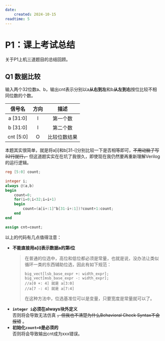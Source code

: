 ```yaml
---
date:
    created: 2024-10-15
readtime: 5
---
```

# P1：课上考试总结
关于P1上机三道题目的总结回顾。
<!-- more -->
## Q1 数据比较

输入两个32位数a、b，输出cnt表示分别以a**从右到左**和b**从左到右**按位比较不相同位数的个数。

|    信号名    |方向|描述|
|:---------:|:---:|:-----:|
| a [31:0]  |I|第一个数|
| b [31:0]  |I|第二个数|
| cnt [5:0] |O|比较位数结果|

本题其实很简单，就是将a[i]和b[31-i]分别比较一下是否相等即可，~~不用动脑子写32行就行，~~
但这道题实实在在坑了我很久，即使现在我仍然要再重新理解Verilog的运行逻辑。

```verilog
reg [5:0] count;
	
integer i;
always @(a,b)
begin
    count=0;
    for(i=0;i<32;i=i+1)
    begin
        count=(a[i+:1]^b[31-i+:1])?count+1:count;
    end
end
	
assign cnt=count;
```
以上的代码有几点值得注意：

* **不能直接用a[i]表示数据a的第i位**
  >在普通的位选中，高位和低位都必须是常量，也就是说，没办法让类似循环一类的东西辅助位选，因此有如下规范：  
  > ```
  > big_vect[lsb_base_expr +: width_expr];
  > big_vect[msb_base_expr -: width_expr];
  > //a[0 +: 4] 就是 a[3:0]
  > //a[7 -: 4] 就是 a[7:4]
  > ```
  > 在这种方法中，位选基准位可以是变量，只要宽度是常量就可以了。
* **`integer i`必须在always块外定义**  
  否则将会导致无法仿真 ~~，但我也不清楚为什么Behavioral Check Syntax不会报错~~ 。
* **初始化`count=0`是必须的**  
  否则将会导致输出cnt成为xxx错误。